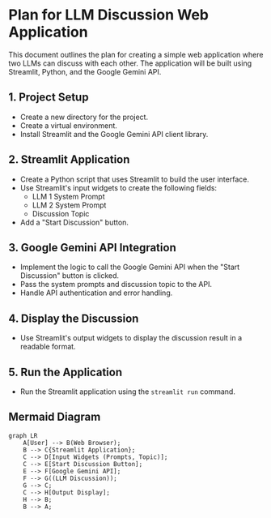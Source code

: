 # Plan for LLM Discussion Web Application

This document outlines the plan for creating a simple web application where two LLMs can discuss with each other. The application will be built using Streamlit, Python, and the Google Gemini API.

## 1. Project Setup

*   Create a new directory for the project.
*   Create a virtual environment.
*   Install Streamlit and the Google Gemini API client library.

## 2. Streamlit Application

*   Create a Python script that uses Streamlit to build the user interface.
*   Use Streamlit's input widgets to create the following fields:
    *   LLM 1 System Prompt
    *   LLM 2 System Prompt
    *   Discussion Topic
*   Add a "Start Discussion" button.

## 3. Google Gemini API Integration

*   Implement the logic to call the Google Gemini API when the "Start Discussion" button is clicked.
*   Pass the system prompts and discussion topic to the API.
*   Handle API authentication and error handling.

## 4. Display the Discussion

*   Use Streamlit's output widgets to display the discussion result in a readable format.

## 5. Run the Application

*   Run the Streamlit application using the `streamlit run` command.

## Mermaid Diagram

```mermaid
graph LR
    A[User] --> B(Web Browser);
    B --> C{Streamlit Application};
    C --> D[Input Widgets (Prompts, Topic)];
    C --> E[Start Discussion Button];
    E --> F[Google Gemini API];
    F --> G((LLM Discussion));
    G --> C;
    C --> H[Output Display];
    H --> B;
    B --> A;